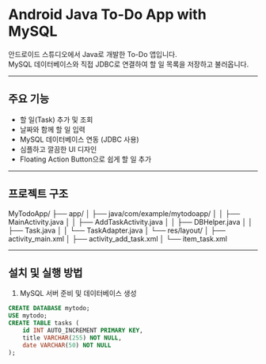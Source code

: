 # Android Java To-Do App with MySQL

안드로이드 스튜디오에서 Java로 개발한 To-Do 앱입니다.  
MySQL 데이터베이스와 직접 JDBC로 연결하여 할 일 목록을 저장하고 불러옵니다.  

---

## 주요 기능

- 할 일(Task) 추가 및 조회
- 날짜와 함께 할 일 입력
- MySQL 데이터베이스 연동 (JDBC 사용)
- 심플하고 깔끔한 UI 디자인
- Floating Action Button으로 쉽게 할 일 추가

---

## 프로젝트 구조

MyTodoApp/
├── app/
│ ├── java/com/example/mytodoapp/
│ │ ├── MainActivity.java
│ │ ├── AddTaskActivity.java
│ │ ├── DBHelper.java
│ │ ├── Task.java
│ │ └── TaskAdapter.java
│ └── res/layout/
│ ├── activity_main.xml
│ ├── activity_add_task.xml
│ └── item_task.xml

---

## 설치 및 실행 방법

1. MySQL 서버 준비 및 데이터베이스 생성

```sql
CREATE DATABASE mytodo;
USE mytodo;
CREATE TABLE tasks (
    id INT AUTO_INCREMENT PRIMARY KEY,
    title VARCHAR(255) NOT NULL,
    date VARCHAR(50) NOT NULL
);
